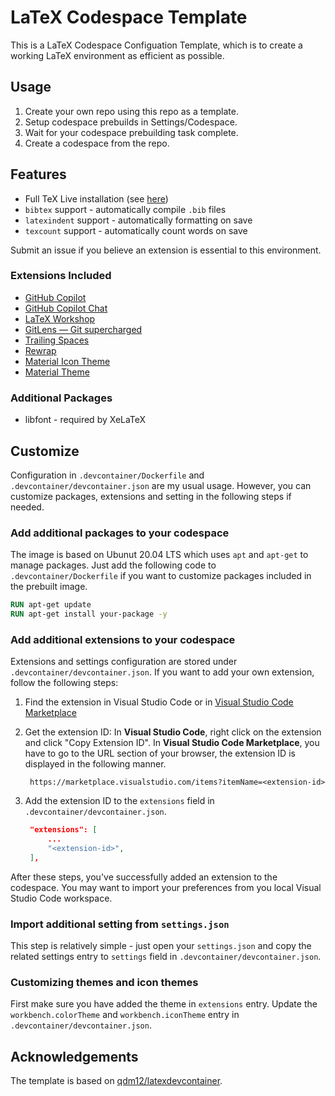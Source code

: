 # LaTeX Codespace Template

This is a LaTeX Codespace Configuation Template, which is to create a working LaTeX environment as efficient as possible.

## Usage

1. Create your own repo using this repo as a template.
2. Setup codespace prebuilds in Settings/Codespace.
3. Wait for your codespace prebuilding task complete.
4. Create a codespace from the repo.

## Features

* Full TeX Live installation (see [here](https://github.com/qdm12/latexdevcontainer/blob/master/Dockerfile))
* `bibtex` support - automatically compile `.bib` files
* `latexindent` support - automatically formatting on save
* `texcount` support - automatically count words on save

Submit an issue if you believe an extension is essential to this environment.

### Extensions Included

* [GitHub Copilot](https://marketplace.visualstudio.com/items?itemName=GitHub.copilot)
* [GitHub Copilot Chat](https://marketplace.visualstudio.com/items?itemName=GitHub.copilot-chat)
* [LaTeX Workshop](https://marketplace.visualstudio.com/items?itemName=James-Yu.latex-workshop)
* [GitLens — Git supercharged](https://marketplace.visualstudio.com/items?itemName=eamodio.gitlens)
* [Trailing Spaces](https://marketplace.visualstudio.com/items?itemName=shardulm94.trailing-spaces)
* [Rewrap](https://marketplace.visualstudio.com/items?itemName=stkb.rewrap)
* [Material Icon Theme](https://marketplace.visualstudio.com/items?itemName=PKief.material-icon-theme)
* [Material Theme](https://marketplace.visualstudio.com/items?itemName=Equinusocio.vsc-material-theme)

### Additional Packages

* libfont - required by XeLaTeX

## Customize

Configuration in `.devcontainer/Dockerfile` and `.devcontainer/devcontainer.json` are my usual usage. However, you can customize packages, extensions and setting in the following steps if needed.

### Add additional packages to your codespace

The image is based on Ubunut 20.04 LTS which uses `apt` and `apt-get` to manage packages. Just add the following code to `.devcontainer/Dockerfile` if you want to customize packages included in the prebuilt image.

```dockerfile
RUN apt-get update
RUN apt-get install your-package -y
```

### Add additional extensions to your codespace

Extensions and settings configuration are stored under `.devcontainer/devcontainer.json`. If you want to add your own extension, follow the following steps:

1. Find the extension in Visual Studio Code or in [Visual Studio Code Marketplace](https://marketplace.visualstudio.com/VSCode)
2. Get the extension ID: In **Visual Studio Code**, right click on the extension and click "Copy Extension ID". In **Visual Studio Code Marketplace**, you have to go to the URL section of your browser, the extension ID is displayed in the following manner.

   ```
    https://marketplace.visualstudio.com/items?itemName=<extension-id>
   ```

3. Add the extension ID to the `extensions` field in `.devcontainer/devcontainer.json`.

   ```json
    "extensions": [
        ...
        "<extension-id>",
    ],
   ```

After these steps, you've successfully added an extension to the codespace. You may want to import your preferences from you local Visual Studio Code workspace.

### Import additional setting from `settings.json`

This step is relatively simple - just open your `settings.json` and copy the related settings entry to `settings` field in `.devcontainer/devcontainer.json`.

### Customizing themes and icon themes

First make sure you have added the theme in `extensions` entry. Update the `workbench.colorTheme` and `workbench.iconTheme` entry in `.devcontainer/devcontainer.json`.

## Acknowledgements

The template is based on [qdm12/latexdevcontainer](https://github.com/qdm12/latexdevcontainer).
